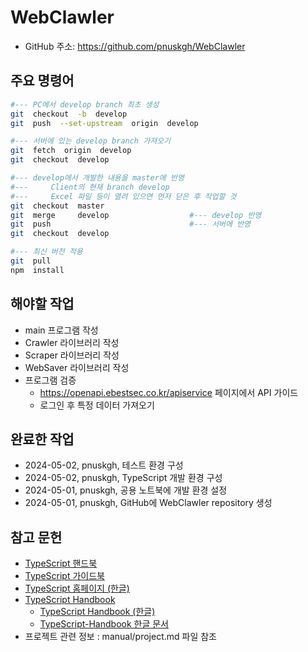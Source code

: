 # WebClawler

- GitHub 주소: https://github.com/pnuskgh/WebClawler

## 주요 명령어

```bash
#--- PC에서 develop branch 최초 생성
git  checkout  -b  develop
git  push  --set-upstream  origin  develop

#--- 서버에 있는 develop branch 가져오기
git  fetch  origin  develop
git  checkout  develop

#--- develop에서 개발한 내용을 master에 반영
#---     Client의 현재 branch develop
#---     Excel 파일 등이 열려 있으면 먼저 닫은 후 작업할 것
git  checkout  master
git  merge     develop                  #--- develop 반영
git  push                               #--- 서버에 반영
git  checkout  develop

#--- 최신 버전 적용
git  pull
npm  install
```

## 해야할 작업

- main 프로그램 작성
- Crawler 라이브러리 작성
- Scraper 라이브러리 작성
- WebSaver 라이브러리 작성
- 프로그램 검증
  - https://openapi.ebestsec.co.kr/apiservice 페이지에서 API 가이드
  - 로그인 후 특정 데이터 가져오기

## 완료한 작업

- 2024-05-02, pnuskgh, 테스트 환경 구성
- 2024-05-02, pnuskgh, TypeScript 개발 환경 구성
- 2024-05-01, pnuskgh, 공용 노트북에 개발 환경 설정
- 2024-05-01, pnuskgh, GitHub에 WebClawler repository 생성

## 참고 문헌

- [TypeScript 핸드북](https://typescript-kr.github.io/pages/basic-types.html)
- [TypeScript 가이드북](https://yamoo9.gitbook.io/typescript)
- [TypeScript 홈페이지 (한글)](https://www.typescriptlang.org/ko)
- [TypeScript Handbook](https://www.typescriptlang.org/docs/handbook/intro.html)
  - [TypeScript Handbook (한글)](https://www.typescriptlang.org/ko/docs/handbook/intro.html)
  - [TypeScript-Handbook 한글 문서](https://typescript-kr.github.io/)
- 프로젝트 관련 정보 : manual/project.md 파일 참조
 
